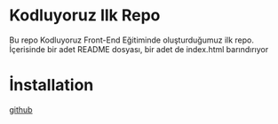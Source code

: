 # Kodluyoruz Ilk Repo       
Bu repo Kodluyoruz Front-End Eğitiminde oluşturduğumuz ilk repo. İçerisinde bir adet README dosyası, bir adet de index.html barındırıyor 

# İnstallation 
[github](https://github.com/busrasvncn/kodluyoruzilkrepo.git)
